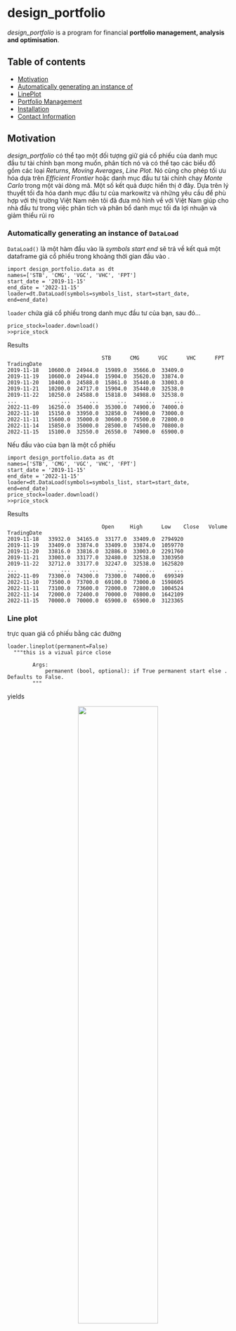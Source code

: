 # design_portfolio
*design_portfolio* is a program for financial **portfolio management, analysis and optimisation**.

## Table of contents
 - [Motivation](#Motivation)
 - [Automatically generating an instance of](#DataLoad)
 - [LinePlot](#LinePlot)
- [Portfolio Management](#Portfolio-Management)
 - [Installation](#Installation)
 - [Contact Information](#Contact-Information)
## Motivation
*design_portfolio* có thể tạo một đối tượng giữ giá cổ phiếu của danh mục đầu tư tài chính bạn mong muốn, phân tích nó và có thể tạo các biểu đồ gồm các loại *Returns*, *Moving Averages*, *Line Plot*. Nó cũng cho phép tối ưu hóa dựa trên *Efficient Frontier* hoặc danh mục đầu tư tài chính chạy *Monte Carlo* trong một vài dòng mã. Một số kết quả được hiển thị ở đây.
Dựa trên lý thuyết tối đa hóa danh mục đầu tư của markowitz và những yêu cầu để phù hợp với thị trường Việt Nam nên tôi đã đưa mô hình về với Việt Nam giúp cho nhà đầu tư trong việc phân tích và phân bổ danh mục tối đa lợi nhuận và giảm thiểu rủi ro

### Automatically generating an instance of `DataLoad`
`DataLoad()` là một hàm đầu vào là *symbols* *start*  *end* sẽ trả về kết quả một dataframe giá cổ phiếu trong khoảng thời gian đầu vào .
```
import design_portfolio.data as dt
names=['STB', 'CMG', 'VGC', 'VHC', 'FPT']
start_date = '2019-11-15'
end_date = '2022-11-15'
loader=dt.DataLoad(symbols=symbols_list, start=start_date, end=end_date)
```
`loader` chứa giá cổ phiếu trong danh mục đầu tư của bạn, sau đó...
```
price_stock=loader.download()
>>price_stock
```
Results
```
 			                  STB      CMG      VGC      VHC      FPT
TradingDate
2019-11-18   10600.0  24944.0  15989.0  35666.0  33409.0
2019-11-19   10600.0  24944.0  15904.0  35620.0  33874.0
2019-11-20   10400.0  24588.0  15861.0  35440.0  33003.0
2019-11-21   10200.0  24717.0  15904.0  35440.0  32538.0
2019-11-22   10250.0  24588.0  15818.0  34988.0  32538.0
...              ...      ...      ...      ...      ...
2022-11-09   16250.0  35400.0  35300.0  74900.0  74000.0
2022-11-10   15150.0  33950.0  32850.0  74900.0  73000.0
2022-11-11   15600.0  35000.0  30600.0  75500.0  72800.0
2022-11-14   15850.0  35000.0  28500.0  74500.0  70800.0
2022-11-15   15100.0  32550.0  26550.0  74900.0  65900.0
```
Nếu đầu vào của bạn là một cổ phiếu
```
import design_portfolio.data as dt
names=['STB', 'CMG', 'VGC', 'VHC', 'FPT']
start_date = '2019-11-15'
end_date = '2022-11-15'
loader=dt.DataLoad(symbols=symbols_list, start=start_date, end=end_date)
price_stock=loader.download()
>>price_stock
```
Results

```
 			                  Open     High      Low    Close   Volume
TradingDate
2019-11-18   33932.0  34165.0  33177.0  33409.0  2794920
2019-11-19   33409.0  33874.0  33409.0  33874.0  1059770
2019-11-20   33816.0  33816.0  32886.0  33003.0  2291760
2019-11-21   33003.0  33177.0  32480.0  32538.0  3303950
2019-11-22   32712.0  33177.0  32247.0  32538.0  1625820
...              ...      ...      ...      ...      ...
2022-11-09   73300.0  74300.0  73300.0  74000.0   699349
2022-11-10   73500.0  73700.0  69100.0  73000.0  1598605
2022-11-11   73100.0  73600.0  72000.0  72800.0  1004524
2022-11-14   72000.0  72400.0  70000.0  70800.0  1642109
2022-11-15   70000.0  70000.0  65900.0  65900.0  3123365
```
### Line plot
trực quan giá cổ phiếu bằng các đường
```
loader.lineplot(permanent=False)
  """this is a vizual pirce close

        Args:
            permanent (bool, optional): if True permanent start else . Defaults to False.
        """
```
yields
<p align="center">
  <img src="design_portfolio\images\lineplot.png" width="60%">
</p>

### Portfolio properties
In ra các thuộc tính danh mục đầu tư, yêu cầu đầu vào phải năm cổ phiếu mới thực hiện được hàm này 
```
 """this is a properties 

        Args:
            num_portfolios (int, optional): number portfolios. Defaults to 6000.
            risk_free_rate (float, optional): _description_. Defaults to 0.07.
            vizual (bool, optional): if True vizual camp. Defaults to False.

        Returns:
            _type_: weights, returns, vol
        """
      
loader.properties(vizual=True)
```
results

```
Maximum Sharpe Ratio Portfolio Allocation

Annualised Return: 0.15
Annualised Volatility: 0.29


                  CTG     MBB   FMC   CMG   FPT
allocation  28.99     0.01      21.0    20.0     30.0
--------------------------------------------------------------------------------
Minimum Volatility Portfolio Allocation

Annualised Return: 0.13
Annualised Volatility: 0.28


                 CTG    MBB   FMC   CMG     FPT
allocation  9.35    19.65    21.0     20.0      30.0
```
loader.properties(vizual=False)
results: hàm sẽ trả về danh mục chuyển thành dataframe 
```
                                    BSR    SGP   LHG   VPB   CTG  Annualised Return  Annualised Volatility
MaximumSharpe      40.00    0.00    20.0  20.0    20.0               0.09                   0.34
MinimumVolatility  19.85     20.15   20.0  20.0   20.0               0.09                   0.32
```
Notes:
Maximum Sharpe Ratio Portfolio Allocation: Tối đa lợi nhuận.
Minimum Volatility Portfolio Allocation: Giảm thiểu rủi ro.
Annualised Return: Lợi nhuận.
Annualised Volatility: Biến động
allocation: tỷ trọng các cổ phiếu

<p align="center">
  <img src="design_portfolio\images\profolios.png" width="60%">
</p>
## Installation
As it is common for open-source projects, there are several ways to get hold of the code. Choose whichever suits you and your purposes best.

### Dependencies
*design_portfolio* depends on the following Python packages:
 - numpy>=1.20.2
 - pandas>=0.19.2
 - plotly>=4.2.1
 - scipy>=1.2.0
 - vnstock
 - requests

### From PyPI
*design_portfolio* can be obtained from PyPI

```pip install design_portfolio```

# III. 🙋‍♂️ Contact Information
Hiện tại tôi đang học ngành kinh tế năm 3 tại đại học mở và tự học thêm kỹ năng lập trình để có thể áp dụng vào lĩnh vực kinh tế. Đây là thư viện đầu tiên tôi viết và nếu muốn ủng hộ các thư viện trong việc phân tích thị trường chứng khoán thì qua ngân hàng agribank. Cảm ơn mọi người rất nhiều.

<p align="center">
  <img src="design_portfolio\images\37d24aebd151080f5140.jpg" width="60%">
</p>

<div id="badges" align="center">
Nếu ai muốn cùng tôi phát triển các dự án sau này và cùng nhau học hỏi kinh nghiệm. Mọi người có thể liên hệ tôi qua FaceBook. Cảm ơn mọi người 
  <a href="https://www.facebook.com/binh.nguyenthe.5815255/">
    <img src="https://img.shields.io/badge/Messenger-00B2FF?style=for-the-badge&logo=messenger&logoColor=white" alt="Messenger Badge"/>
  </a>
</div>